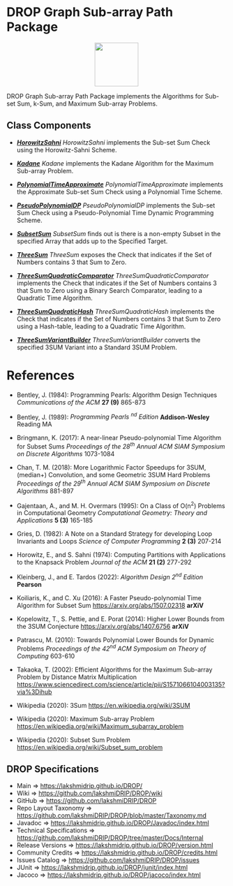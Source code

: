 # DROP Graph Sub-array Path Package

<p align="center"><img src="https://github.com/lakshmiDRIP/DROP/blob/master/DRIP_Logo.gif?raw=true" width="100"></p>

DROP Graph Sub-array Path Package implements the Algorithms for Sub-set Sum, k-Sum, and Maximum Sub-array Problems.


## Class Components

 * [***HorowitzSahni***](https://github.com/lakshmiDRIP/DROP/tree/master/src/main/java/org/drip/graph/subarray/HorowitzSahni.java)
 <i>HorowitzSahni</i> implements the Sub-set Sum Check using the Horowitz-Sahni Scheme.

 * [***Kadane***](https://github.com/lakshmiDRIP/DROP/tree/master/src/main/java/org/drip/graph/subarray/Kadane.java)
 <i>Kadane</i> implements the Kadane Algorithm for the Maximum Sub-array Problem.

 * [***PolynomialTimeApproximate***](https://github.com/lakshmiDRIP/DROP/tree/master/src/main/java/org/drip/graph/subarray/PolynomialTimeApproximate.java)
 <i>PolynomialTimeApproximate</i> implements the Approximate Sub-set Sum Check using a Polynomial Time Scheme.

 * [***PseudoPolynomialDP***](https://github.com/lakshmiDRIP/DROP/tree/master/src/main/java/org/drip/graph/subarray/PseudoPolynomialDP.java)
 <i>PseudoPolynomialDP</i> implements the Sub-set Sum Check using a Pseudo-Polynomial Time Dynamic Programming Scheme.

 * [***SubsetSum***](https://github.com/lakshmiDRIP/DROP/tree/master/src/main/java/org/drip/graph/subarray/SubsetSum.java)
 <i>SubsetSum</i> finds out is there is a non-empty Subset in the specified Array that adds up to the Specified Target.

 * [***ThreeSum***](https://github.com/lakshmiDRIP/DROP/tree/master/src/main/java/org/drip/graph/subarray/ThreeSum.java)
 <i>ThreeSum</i> exposes the Check that indicates if the Set of Numbers contains 3 that Sum to Zero.

 * [***ThreeSumQuadraticComparator***](https://github.com/lakshmiDRIP/DROP/tree/master/src/main/java/org/drip/graph/subarray/ThreeSumQuadraticComparator.java)
 <i>ThreeSumQuadraticComparator</i> implements the Check that indicates if the Set of Numbers contains 3 that Sum to Zero using a Binary Search Comparator, leading to a Quadratic Time Algorithm.

 * [***ThreeSumQuadraticHash***](https://github.com/lakshmiDRIP/DROP/tree/master/src/main/java/org/drip/graph/subarray/ThreeSumQuadraticHash.java)
 <i>ThreeSumQuadraticHash</i> implements the Check that indicates if the Set of Numbers contains 3 that Sum to Zero using a Hash-table, leading to a Quadratic Time Algorithm.

 * [***ThreeSumVariantBuilder***](https://github.com/lakshmiDRIP/DROP/tree/master/src/main/java/org/drip/graph/subarray/ThreeSumVariantBuilder.java)
 <i>ThreeSumVariantBuilder</i> converts the specified 3SUM Variant into a Standard 3SUM Problem.


# References

 * Bentley, J. (1984): Programming Pearls: Algorithm Design Techniques <i>Communications of the ACM</i> <b>27 (9)</b> 865-873

 * Bentley, J. (1989): <i>Programming Pearls <sup>nd</sup> Edition</i> <b>Addison-Wesley</b> Reading MA

 * Bringmann, K. (2017): A near-linear Pseudo-polynomial Time Algorithm for Subset Sums <i>Proceedings of the 28<sup>th</sup> Annual ACM SIAM Symposium on Discrete Algorithms</i> 1073-1084

 * Chan, T. M. (2018): More Logarithmic Factor Speedups for 3SUM, (median+) Convolution, and some Geometric 3SUM Hard Problems <i>Proceedings of the 29<sup>th</sup> Annual ACM SIAM Symposium on Discrete Algorithms</i> 881-897

 * Gajentaan, A., and M. H. Overmars (1995): On a Class of O(n<sup>2</sup>) Problems in Computational Geometry <i>Computational Geometry: Theory and Applications</i> <b>5 (3)</b> 165-185

 * Gries, D. (1982): A Note on a Standard Strategy for developing Loop Invariants and Loops <i>Science of Computer Programming</i> <b>2 (3)</b> 207-214

 * Horowitz, E., and S. Sahni (1974): Computing Partitions with Applications to the Knapsack Problem <i>Journal of the ACM</i> <b>21 (2)</b> 277-292

 * Kleinberg, J., and E. Tardos (2022): <i>Algorithm Design 2<sup>nd</sup> Edition</i> <b>Pearson</b>

 * Koiliaris, K., and C. Xu (2016): A Faster Pseudo-polynomial Time Algorithm for Subset Sum https://arxiv.org/abs/1507.02318 <b>arXiV</b>

 * Kopelowitz, T., S. Pettie, and E. Porat (2014): Higher Lower Bounds from the 3SUM Conjecture https://arxiv.org/abs/1407.6756 <b>arXiV</b>

 * Patrascu, M. (2010): Towards Polynomial Lower Bounds for Dynamic Problems <i>Proceedings of the 42<sup>nd</sup> ACM Symposium on Theory of Computing</i> 603-610

 * Takaoka, T. (2002): Efficient Algorithms for the Maximum Sub-array Problem by Distance Matrix Multiplication https://www.sciencedirect.com/science/article/pii/S1571066104003135?via%3Dihub

 * Wikipedia (2020): 3Sum https://en.wikipedia.org/wiki/3SUM

 * Wikipedia (2020): Maximum Sub-array Problem https://en.wikipedia.org/wiki/Maximum_subarray_problem

 * Wikipedia (2020): Subset Sum Problem https://en.wikipedia.org/wiki/Subset_sum_problem


## DROP Specifications

 * Main                     => https://lakshmidrip.github.io/DROP/
 * Wiki                     => https://github.com/lakshmiDRIP/DROP/wiki
 * GitHub                   => https://github.com/lakshmiDRIP/DROP
 * Repo Layout Taxonomy     => https://github.com/lakshmiDRIP/DROP/blob/master/Taxonomy.md
 * Javadoc                  => https://lakshmidrip.github.io/DROP/Javadoc/index.html
 * Technical Specifications => https://github.com/lakshmiDRIP/DROP/tree/master/Docs/Internal
 * Release Versions         => https://lakshmidrip.github.io/DROP/version.html
 * Community Credits        => https://lakshmidrip.github.io/DROP/credits.html
 * Issues Catalog           => https://github.com/lakshmiDRIP/DROP/issues
 * JUnit                    => https://lakshmidrip.github.io/DROP/junit/index.html
 * Jacoco                   => https://lakshmidrip.github.io/DROP/jacoco/index.html
